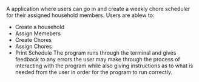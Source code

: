 A application where users can go in and create a weekly chore scheduler for their assigned household members.
Users are ablew to:
- Create a household
- Assign Memebers
- Create Chores
- Assign Chores
- Print Schedule
The program runs through the terminal and gives feedback to any errors the user may make through the process of interacting with the program while also giving instructions as to what is needed from the user in order for the program to run correctly.

